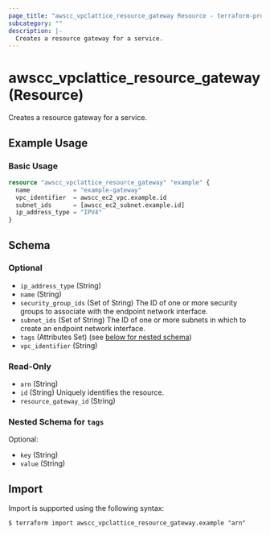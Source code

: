 ```yaml
---
page_title: "awscc_vpclattice_resource_gateway Resource - terraform-provider-awscc"
subcategory: ""
description: |-
  Creates a resource gateway for a service.
---
```


# awscc_vpclattice_resource_gateway (Resource)

Creates a resource gateway for a service.

## Example Usage

### Basic Usage
```terraform
resource "awscc_vpclattice_resource_gateway" "example" {
  name            = "example-gateway"
  vpc_identifier  = awscc_ec2_vpc.example.id
  subnet_ids      = [awscc_ec2_subnet.example.id]
  ip_address_type = "IPV4"
}
```

<!-- schema generated by tfplugindocs -->
## Schema

### Optional

- `ip_address_type` (String)
- `name` (String)
- `security_group_ids` (Set of String) The ID of one or more security groups to associate with the endpoint network interface.
- `subnet_ids` (Set of String) The ID of one or more subnets in which to create an endpoint network interface.
- `tags` (Attributes Set) (see [below for nested schema](#nestedatt--tags))
- `vpc_identifier` (String)

### Read-Only

- `arn` (String)
- `id` (String) Uniquely identifies the resource.
- `resource_gateway_id` (String)

<a id="nestedatt--tags"></a>
### Nested Schema for `tags`

Optional:

- `key` (String)
- `value` (String)

## Import

Import is supported using the following syntax:

```shell
$ terraform import awscc_vpclattice_resource_gateway.example "arn"
```